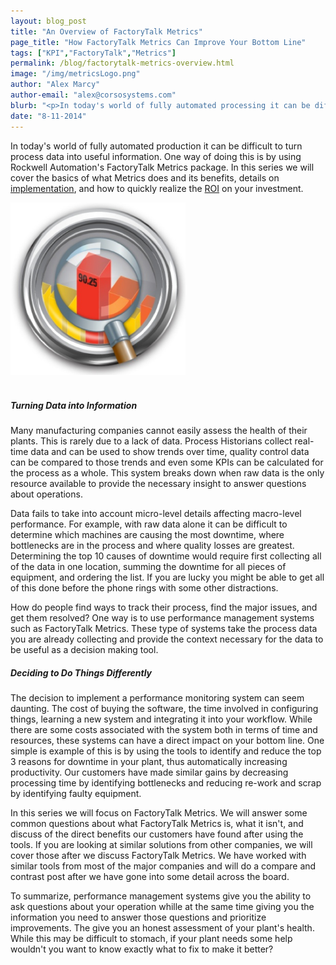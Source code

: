 ```yaml
---
layout: blog_post
title: "An Overview of FactoryTalk Metrics"
page_title: "How FactoryTalk Metrics Can Improve Your Bottom Line"
tags: ["KPI","FactoryTalk","Metrics"]
permalink: /blog/factorytalk-metrics-overview.html
image: "/img/metricsLogo.png"
author: "Alex Marcy"
author-email: "alex@corsosystems.com"
blurb: "<p>In today's world of fully automated processing it can be difficult to turn process data into useful information. One way of doing this is by using Rockwell Automation's FactoryTalk Metrics solution. In this series we will cover the basics of what Metrics does and its benefits, detail on implementation, and how to quickly realize the ROI on your investment.</p>"
date: "8-11-2014"
---
```


<p>In today's world of fully automated production it can be difficult to turn process data into useful information. One way of doing this is by using Rockwell Automation's FactoryTalk Metrics package. In this series we will cover the basics of what Metrics does and its benefits, details on <a href="/blog/factorytalk-metrics-backend.html">implementation</a>, and how to quickly realize the <a href="/blog/factorytalk-metrics-data-analysis.html">ROI</a> on your investment.</p>


<img src="/img/metricsLogo.png" width="280px"/>
<br/>
<br/>

<h5><b>Turning Data into Information</b></h5>
<p>Many manufacturing companies cannot easily assess the health of their plants. This is rarely due to a lack of data. Process Historians collect real-time data and can be used to show trends over time, quality control data can be compared to those trends and even some KPIs can be calculated for the process as a whole. This system breaks down when raw data is the only resource available to provide the necessary insight to answer questions about operations.</p>

<p>Data fails to take into account micro-level details affecting macro-level performance. For example, with raw data alone it can be difficult to determine which machines are causing the most downtime, where bottlenecks are in the process and where quality losses are greatest. Determining the top 10 causes of downtime would require first collecting all of the data in one location, summing the downtime for all pieces of equipment, and ordering the list. If you are lucky you might be able to get all of this done before the phone rings with some other distractions.</p>

<p>How do people find ways to track their process, find the major issues, and get them resolved? One way is to use performance management systems such as FactoryTalk Metrics. These type of systems take the process data you are already collecting and provide the context necessary for the data to be useful as a decision making tool.</p>

<h5><b>Deciding to Do Things Differently</b></h5>
<p>The decision to implement a performance monitoring system can seem daunting. The cost of buying the software, the time involved in configuring things, learning a new system and integrating it into your workflow. While there are some costs associated with the system both in terms of time and resources, these systems can have a direct impact on your bottom line. One simple is example of this is by using the tools to identify and reduce the top 3 reasons for downtime in your plant, thus automatically increasing productivity. Our customers have made similar gains by decreasing processing time by identifying bottlenecks and reducing re-work and scrap by identifying faulty equipment.</p>

<p>In this series we will focus on FactoryTalk Metrics. We will answer some common questions about what FactoryTalk Metrics is, what it isn't, and discuss of the direct benefits our customers have found after using the tools. If you are looking at similar solutions from other companies, we will cover those after we discuss FactoryTalk Metrics. We have worked with similar tools from most of the major companies and will do a compare and contrast post after we have gone into some detail across the board. </p>

<p>To summarize, performance management systems give you the ability to ask questions about your operation whille at the same time giving you the information you need to answer those questions and prioritize improvements. The give you an honest assessment of your plant's health. While this may be difficult to stomach, if your plant needs some help wouldn't you want to know exactly what to fix to make it better?</p>



